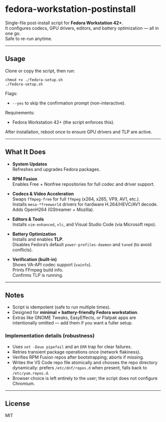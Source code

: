 # fedora-workstation-postinstall

Single-file post-install script for **Fedora Workstation 42+**.  
It configures codecs, GPU drivers, editors, and battery optimization — all in one go.  
Safe to re-run anytime.

---

## Usage

Clone or copy the script, then run:

    chmod +x ./fedora-setup.sh
    ./fedora-setup.sh

Flags:

- `--yes` to skip the confirmation prompt (non-interactive).

Requirements:

- Fedora Workstation 42+ (the script enforces this).

After installation, reboot once to ensure GPU drivers and TLP are active.

---

## What It Does

- **System Updates**  
  Refreshes and upgrades Fedora packages.

- **RPM Fusion**  
  Enables Free + Nonfree repositories for full codec and driver support.

- **Codecs & Video Acceleration**  
  Swaps `ffmpeg-free` for full `ffmpeg` (x264, x265, VP9, AV1, etc.).  
  Installs `mesa-*freeworld` drivers for hardware H.264/HEVC/AV1 decode.  
  Adds OpenH264 (GStreamer + Mozilla).

- **Editors & Tools**  
  Installs `vim-enhanced`, `vlc`, and Visual Studio Code (via Microsoft repo).

- **Battery Optimization**  
  Installs and enables **TLP**.  
  Disables Fedora’s default `power-profiles-daemon` and `tuned` (to avoid conflicts).

- **Verification (built-in)**  
  Shows VA-API codec support (`vainfo`).  
  Prints FFmpeg build info.  
  Confirms TLP is running.

---

## Notes

- Script is idempotent (safe to run multiple times).  
- Designed for **minimal + battery-friendly Fedora workstation**.  
- Extras like GNOME Tweaks, EasyEffects, or Flatpak apps are intentionally omitted — add them if you want a fuller setup.

### Implementation details (robustness)

- Uses `set -Eeuo pipefail` and an `ERR` trap for clear failures.  
- Retries transient package operations once (network flakiness).  
- Verifies RPM Fusion repos after bootstrapping; aborts if missing.  
- Writes the VS Code repo file atomically and chooses the repo directory dynamically: prefers `/etc/dnf/repos.d` when present, falls back to `/etc/yum.repos.d`.
- Browser choice is left entirely to the user; the script does not configure Chromium.

---

## License

MIT
